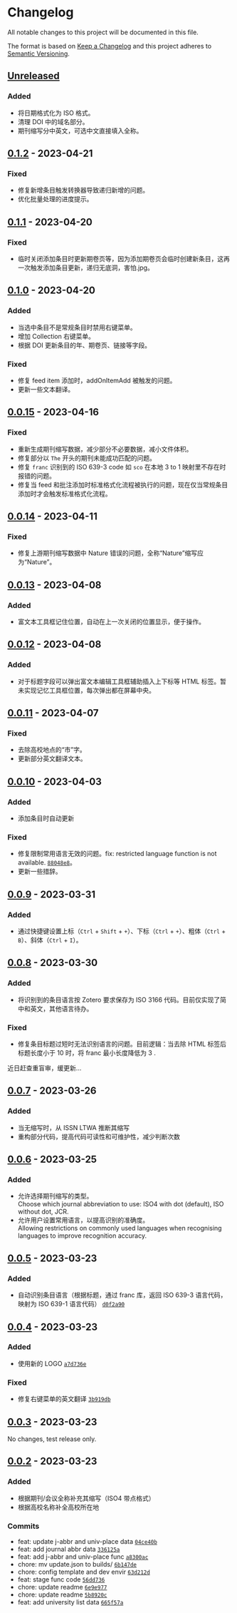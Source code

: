 # Changelog

All notable changes to this project will be documented in this file.

The format is based on [Keep a Changelog](https://keepachangelog.com/en/1.0.0/)
and this project adheres to [Semantic Versioning](https://semver.org/spec/v2.0.0.html).

## [Unreleased]

### Added

- 将日期格式化为 ISO 格式。
- 清理 DOI 中的域名部分。
- 期刊缩写分中英文，可选中文直接填入全称。

## [0.1.2] - 2023-04-21

### Fixed

- 修复新增条目触发转换器导致递归新增的问题。
- 优化批量处理的进度提示。

## [0.1.1] - 2023-04-20

### Fixed

- 临时关闭添加条目时更新期卷页等，因为添加期卷页会临时创建新条目，这再一次触发添加条目更新，递归无底洞，害怕.jpg。

## [0.1.0] - 2023-04-20

### Added

- 当选中条目不是常规条目时禁用右键菜单。
- 增加 Collection 右键菜单。
- 根据 DOI 更新条目的年、期卷页、链接等字段。

### Fixed

- 修复 feed item 添加时，addOnItemAdd 被触发的问题。
- 更新一些文本翻译。

## [0.0.15] - 2023-04-16

### Fixed

- 重新生成期刊缩写数据，减少部分不必要数据，减小文件体积。
- 修复部分以 `The` 开头的期刊未能成功匹配的问题。
- 修复 `franc` 识别到的 ISO 639-3 code 如 `sco` 在本地 3 to 1 映射里不存在时报错的问题。
- 修复当 feed 和批注添加时标准格式化流程被执行的问题，现在仅当常规条目添加时才会触发标准格式化流程。

## [0.0.14] - 2023-04-11

### Fixed

- 修复上游期刊缩写数据中 Nature 错误的问题，全称“Nature”缩写应为“Nature”。

## [0.0.13] - 2023-04-08

### Added

- 富文本工具框记住位置，自动在上一次关闭的位置显示，便于操作。

## [0.0.12] - 2023-04-08

### Added

- 对于标题字段可以弹出富文本编辑工具框辅助插入上下标等 HTML 标签。暂未实现记忆工具框位置，每次弹出都在屏幕中央。

## [0.0.11] - 2023-04-07

### Fixed

- 去除高校地点的“市”字。
- 更新部分英文翻译文本。

## [0.0.10] - 2023-04-03

### Added

- 添加条目时自动更新

### Fixed

- 修复限制常用语言无效的问题。fix: restricted language function is not available. [`88048e8`](https://github.com/northword/zotero-format-metadata/commit/88048e8bb3a121cfd6f4d9b6ad77d3cbebae6cff)。
- 更新一些措辞。

## [0.0.9] - 2023-03-31

### Added

- 通过快捷键设置上标（`Ctrl` + `Shift` + `+`）、下标（`Ctrl` + `+`）、粗体（`Ctrl` + `B`）、斜体（`Ctrl` + `I`）。

## [0.0.8] - 2023-03-30

### Added

- 将识别到的条目语言按 Zotero 要求保存为 ISO 3166 代码。目前仅实现了简中和英文，其他语言待办。

### Fixed

- 修复条目标题过短时无法识别语言的问题。目前逻辑：当去除 HTML 标签后标题长度小于 10 时，将 franc 最小长度降低为 3 .

近日赶查重盲审，缓更新...

## [0.0.7] - 2023-03-26

### Added

- 当无缩写时，从 ISSN LTWA 推断其缩写
- 重构部分代码，提高代码可读性和可维护性，减少判断次数

## [0.0.6] - 2023-03-25

### Added

- 允许选择期刊缩写的类型。  
    Choose which journal abbreviation to use: ISO4 with dot (default), ISO without dot, JCR.
- 允许用户设置常用语言，以提高识别的准确度。  
    Allowing restrictions on commonly used languages when recognising languages to improve recognition accuracy.

## [0.0.5] - 2023-03-23

### Added

- 自动识别条目语言（根据标题，通过 franc 库，返回 ISO 639-3 语言代码，映射为 ISO 639-1 语言代码） [`d0f2a90`](https://github.com/northword/zotero-format-metadata/commit/d0f2a90b70becb0fa686887ef1f1b67d96c4555f)

## [0.0.4] - 2023-03-23

### Added

- 使用新的 LOGO [`a7d736e`](https://github.com/northword/zotero-format-metadata/commit/a7d736ef6afd4c20e32cd84afce796737324a1c2)

### Fixed

- 修复右键菜单的英文翻译 [`3b919db`](https://github.com/northword/zotero-format-metadata/commit/3b919dbaaf9ee802f32cece80a2b89caf50590f0)

## [0.0.3] - 2023-03-23

No changes, test release only.

## [0.0.2] - 2023-03-23

### Added

- 根据期刊/会议全称补充其缩写（ISO4 带点格式）
- 根据高校名称补全高校所在地

### Commits

- feat: update j-abbr and univ-place data [`04ce40b`](https://github.com/northword/zotero-format-metadata/commit/04ce40ba2765dbe254e290ced4f4fdacdeb4088a)
- feat: add journal abbr data [`336125a`](https://github.com/northword/zotero-format-metadata/commit/336125a1bf4371b1a443f9070ec2c4f50e1377b3)
- feat: add j-abbr and univ-place func [`a8300ac`](https://github.com/northword/zotero-format-metadata/commit/a8300acdaccad78d28cdacbdc17243996c5ed06c)
- chore: mv update.json to builds/ [`6b147de`](https://github.com/northword/zotero-format-metadata/commit/6b147de61464f5aec404daa47a8f8c883b54e2c5)
- chore: config template and dev envir [`63d212d`](https://github.com/northword/zotero-format-metadata/commit/63d212d0ee849aa860cb2615e2c0aff32b346d2c)
- feat: stage func code [`56dd736`](https://github.com/northword/zotero-format-metadata/commit/56dd736005814def49a431fe8a6533f814b0fd81)
- chore: update readme [`6e9e977`](https://github.com/northword/zotero-format-metadata/commit/6e9e97740f1b9b6aa26bab2c8b41024667db5eb4)
- chore: update readme [`5b8920c`](https://github.com/northword/zotero-format-metadata/commit/5b8920ce6d0fe14076581e6a426b3426a2f5cd9b)
- feat: add university list data [`665f57a`](https://github.com/northword/zotero-format-metadata/commit/665f57a0f74222a02987d833ef6fbcbf4943fcec)

[unreleased]: https://github.com/northword/zotero-format-metadata/compare/0.1.2...HEAD
[0.1.2]: https://github.com/northword/zotero-format-metadata/compare/0.1.1...0.1.2
[0.1.1]: https://github.com/northword/zotero-format-metadata/compare/0.1.0...0.1.1
[0.1.0]: https://github.com/northword/zotero-format-metadata/compare/0.0.15...0.1.0
[0.0.15]: https://github.com/northword/zotero-format-metadata/compare/0.0.14...0.0.15
[0.0.14]: https://github.com/northword/zotero-format-metadata/compare/0.0.13...0.0.14
[0.0.13]: https://github.com/northword/zotero-format-metadata/compare/0.0.12...0.0.13
[0.0.12]: https://github.com/northword/zotero-format-metadata/compare/0.0.11...0.0.12
[0.0.11]: https://github.com/northword/zotero-format-metadata/compare/0.0.10...0.0.11
[0.0.10]: https://github.com/northword/zotero-format-metadata/compare/0.0.9...0.0.10
[0.0.9]: https://github.com/northword/zotero-format-metadata/compare/0.0.8...0.0.9
[0.0.8]: https://github.com/northword/zotero-format-metadata/compare/0.0.7...0.0.8
[0.0.7]: https://github.com/northword/zotero-format-metadata/compare/0.0.6...0.0.7
[0.0.6]: https://github.com/northword/zotero-format-metadata/compare/0.0.5...0.0.6
[0.0.5]: https://github.com/northword/zotero-format-metadata/compare/0.0.4...0.0.5
[0.0.4]: https://github.com/northword/zotero-format-metadata/compare/0.0.3...0.0.4
[0.0.3]: https://github.com/northword/zotero-format-metadata/compare/0.0.2...0.0.3
[0.0.2]: https://github.com/northword/zotero-format-metadata/commits/0.0.2
